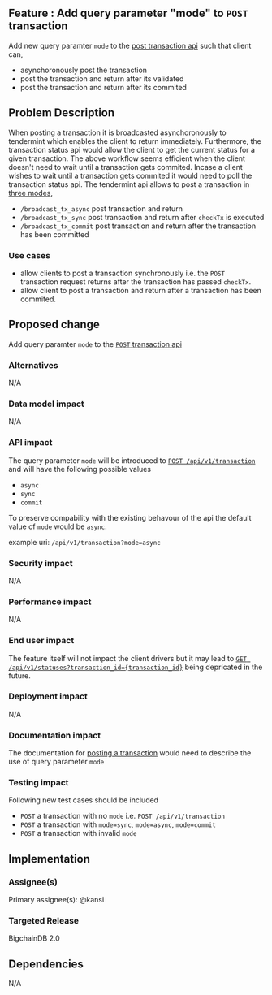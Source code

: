 ## Feature : Add query parameter "mode" to `POST` transaction
Add new query paramter `mode` to the [post transaction api](https://docs.bigchaindb.com/projects/server/en/latest/http-client-server-api.html#post--api-v1-transactions) such that client can,
- asynchoronously post the transaction
- post the transaction and return after its validated
- post the transaction and return after its commited

## Problem Description
When posting a transaction it is broadcasted asynchoronously to tendermint which enables the client to return immediately. Furthermore, the transaction status api would allow the client to get the current status for a given transaction. The above workflow seems efficient when the client doesn't need to wait until a transaction gets commited. Incase a client wishes to wait until a transaction gets commited it would need to poll the transaction status api. 
The tendermint api allows to post a transaction in [three modes](http://tendermint.readthedocs.io/projects/tools/en/master/using-tendermint.html#broadcast-api),

- `/broadcast_tx_async` post transaction and return
- `/broadcast_tx_sync` post transaction and return after `checkTx` is executed
- `/broadcast_tx_commit` post transaction and return after the transaction has been committed

### Use cases
- allow clients to post a transaction synchronously i.e. the `POST` transaction request returns after the transaction has passed `checkTx`.
- allow client to post a transaction and return after a transaction has been commited.

## Proposed change
Add query paramter `mode` to the [`POST` transaction api](https://docs.bigchaindb.com/projects/server/en/latest/http-client-server-api.html#post--api-v1-transactions)

### Alternatives
N/A

### Data model impact
N/A

### API impact
The query parameter `mode` will be introduced to [`POST /api/v1/transaction`](https://docs.bigchaindb.com/projects/server/en/latest/http-client-server-api.html#post--api-v1-transactions) and will have the following possible values
- `async`
- `sync`
- `commit`

To preserve compability with the existing behavour of the api the default value of `mode` would be `async`.

example uri: `/api/v1/transaction?mode=async`

### Security impact
N/A

### Performance impact
N/A

### End user impact
The feature itself will not impact the client drivers but it may lead to [`GET /api/v1/statuses?transaction_id={transaction_id}`](https://docs.bigchaindb.com/projects/server/en/latest/http-client-server-api.html#get--api-v1-statuses?transaction_id=transaction_id) being depricated in the future.

### Deployment impact
N/A

### Documentation impact
The documentation for [posting a transaction](https://docs.bigchaindb.com/projects/server/en/latest/http-client-server-api.html#post--api-v1-transactions) would need to describe the use of query parameter `mode` 

### Testing impact
Following new test cases should be included
- `POST` a transaction with no `mode` i.e. `POST /api/v1/transaction`
- `POST` a transaction with `mode=sync`, `mode=async`, `mode=commit`
- `POST` a transaction with invalid `mode`

## Implementation

### Assignee(s)
Primary assignee(s): @kansi

### Targeted Release
BigchainDB 2.0

## Dependencies
N/A
